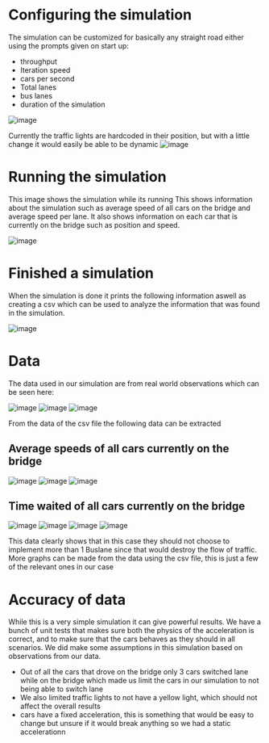 #


# Configuring the simulation



The simulation can be customized for basically any straight road either using the prompts given on start up:
  * throughput
  * Iteration speed
  * cars per second
  * Total lanes
  * bus lanes
  * duration of the simulation
  
 ![image](https://user-images.githubusercontent.com/47646799/221696206-e1057bc8-65c9-443e-8bfd-4135ef87b0c4.png)
 
Currently the traffic lights are hardcoded in their position, but with a little change it would easily be able to be dynamic
![image](https://user-images.githubusercontent.com/47646799/221696093-cd46e3cb-4ff5-4492-8a41-38a54908fcc7.png)

# Running the simulation

This image shows the simulation while its running
This shows information about the simulation such as average speed of all cars on the bridge and average speed per lane.
It also shows information on each car that is currently on the bridge such as position and speed.

![image](https://user-images.githubusercontent.com/47646799/221694284-03860efd-ad21-487f-9296-3a1014ce4ab8.png)

# Finished a simulation
When the simulation is done it prints the following information aswell as creating a csv which can be used to analyze the information that was found in the simulation.

![image](https://user-images.githubusercontent.com/47646799/221694982-1581d019-1bfa-4357-8d85-74a09934523e.png)

# Data
The data used in our simulation are from real world observations which can be seen here:

![image](https://user-images.githubusercontent.com/47646799/221696516-f95fcde7-4102-4907-9dd8-c2d250cbc180.png)
![image](https://user-images.githubusercontent.com/47646799/221696526-965173ae-8f71-4fd9-b569-0f44df717750.png)
![image](https://user-images.githubusercontent.com/47646799/221696537-cc6ff5d5-cc67-4876-a9eb-3aca3a61e43a.png)

From the data of the csv file the following data can be extracted

## Average speeds of all cars currently on the bridge

![image](https://user-images.githubusercontent.com/47646799/221695343-d16775b2-0ddf-4afc-982f-1b89d9979137.png)
![image](https://user-images.githubusercontent.com/47646799/221695351-413ce1f9-721d-4796-a4d4-a381dfb43f5e.png)
![image](https://user-images.githubusercontent.com/47646799/221695360-0b7c3772-8716-4e7f-baa1-9ee98ecd9dec.png)


## Time waited of all cars currently on the bridge
![image](https://user-images.githubusercontent.com/47646799/221695364-019f3935-d97b-4e8e-8a52-00ad94900a97.png)
![image](https://user-images.githubusercontent.com/47646799/221695374-b47182e4-dfac-41fd-9c6d-5c866914c49c.png)
![image](https://user-images.githubusercontent.com/47646799/221695385-5823bf5b-0ed4-41b0-90d2-5ab3cd74ed28.png)
![image](https://user-images.githubusercontent.com/47646799/221695449-5ee97146-d283-4e52-b429-7056693caa50.png)

This data clearly shows that in this case they should not choose to implement more than 1 Buslane since that would destroy the flow of traffic.
More graphs can be made from the data using the csv file, this is just a few of the relevant ones in our case

# Accuracy of data

While this is a very simple simulation it can give powerful results. We have a bunch of unit tests that makes sure both the physics of the acceleration is correct, and to make sure that the cars behaves as they should in all scenarios. We did make some assumptions in this simulation based on observations from our data.

 * Out of all the cars that drove on the bridge only 3 cars switched lane while on the bridge which made us limit the cars in our simulation to not being able to switch lane
 * We also limited traffic lights to not have a yellow light, which should not affect the overall results
 * cars have a fixed acceleration, this is something that would be easy to change but unsure if it would break anything so we had a static accelerationn

